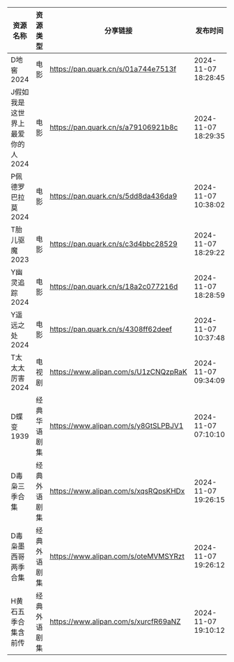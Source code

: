 | 资源名称               | 资源类型   | 分享链接                                 | 发布时间                |
| ------------------ | ------ | ------------------------------------ | ------------------- |
| D地窖2024            | 电影     | https://pan.quark.cn/s/01a744e7513f  | 2024-11-07 18:28:45 |
| J假如我是这世界上最爱你的人2024 | 电影     | https://pan.quark.cn/s/a79106921b8c  | 2024-11-07 18:29:35 |
| P佩德罗巴拉莫2024        | 电影     | https://pan.quark.cn/s/5dd8da436da9  | 2024-11-07 10:38:02 |
| T胎儿驱魔2023          | 电影     | https://pan.quark.cn/s/c3d4bbc28529  | 2024-11-07 18:29:22 |
| Y幽灵追踪2024          | 电影     | https://pan.quark.cn/s/18a2c077216d  | 2024-11-07 18:28:59 |
| Y遥远之处2024          | 电影     | https://pan.quark.cn/s/4308ff62deef  | 2024-11-07 10:37:48 |
| T太太太厉害2024         | 电视剧    | https://www.alipan.com/s/U1zCNQzpRaK | 2024-11-07 09:34:09 |
| D蝶变1939            | 经典华语剧集 | https://www.alipan.com/s/y8GtSLPBJV1 | 2024-11-07 07:10:10 |
| D毒枭三季合集            | 经典外语剧集 | https://www.alipan.com/s/xqsRQpsKHDx | 2024-11-07 19:26:15 |
| D毒枭墨西哥两季合集         | 经典外语剧集 | https://www.alipan.com/s/oteMVMSYRzt | 2024-11-07 19:26:12 |
| H黄石五季合集含前传         | 经典外语剧集 | https://www.alipan.com/s/xurcfR69aNZ | 2024-11-07 19:10:12 |
